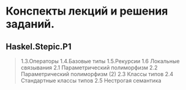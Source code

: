 ﻿#  Конспекты лекций и решения заданий.
## Haskel.Stepic.P1
>1.3.Операторы
>1.4.Базовые типы
>1.5.Рекурсии
>1.6 Локальные связывания
>2.1 Параметрический полиморфизм
>2.2 Параметрический полиморфизм (2)
>2.3 Классы типов
>2.4 Стандартные классы типов
>2.5 Нестрогая семантика
